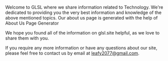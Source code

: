Welcome to GLSL where we share information related to Technology. We're dedicated to providing you the very best information and knowledge of the above mentioned topics. Our about us page is generated with the help of About Us Page Generator

We hope you found all of the information on glsl.site helpful, as we love to share them with you.

If you require any more information or have any questions about our site, please feel free to contact us by email at leafy2077@gmail.com.
